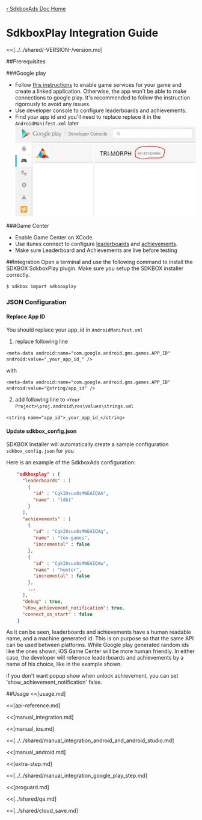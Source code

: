 [&#8249; SdkboxAds Doc Home](./)

<h1>SdkboxPlay Integration Guide</h1>
<<[../../shared/-VERSION-/version.md]

##Prerequisites

###Google play
 + Follow [this instructions](https://developers.google.com/games/services/console/enabling#step_2_add_your_game_to_the_dev_console) to enable game services for your game and create a linked application. Otherwise, the app won’t be able to make connections to google play. It's recommended to follow the instruction rigorously to avoid any issues.
 + Use developer console to configure leaderboards and achievements.
 + Find your app id and you'll need to replace replace it in the `AndroidManifest.xml` later
   ![](../../imgs/gps_app_id.jpg)

###Game Center
 + Enable Game Center on XCode.
 + Use itunes connect to configure [leaderboards](https://developer.apple.com/library/content/documentation/LanguagesUtilities/Conceptual/iTunesConnectGameCenter_Guide/Leaderboards/Leaderboards.html#//apple_ref/doc/uid/TP40013726-CH2-SW47) and [achievements](https://developer.apple.com/library/content/documentation/LanguagesUtilities/Conceptual/iTunesConnectGameCenter_Guide/Achievements/Achievements.html#//apple_ref/doc/uid/TP40013726-CH3-SW3).
 + Make sure Leaderboard and Achievements are live before testing


##Integration
Open a terminal and use the following command to install the SDKBOX SdkboxPlay plugin. Make sure you setup the SDKBOX installer correctly.
```bash
$ sdkbox import sdkboxplay
```

<!--## Configuration
<<[../../shared/sdkbox_cloud.md]
<<[../../shared/remote_application_config.md]-->

### JSON Configuration

#### Replace App ID
You should replace your app_id in `AndroidManifest.xml`

1. replace following line

```
<meta-data android:name="com.google.android.gms.games.APP_ID" android:value="_your_app_id_" />
```
with
```
<meta-data android:name="com.google.android.gms.games.APP_ID" android:value="@string/app_id" />
```

2. add following line to `<Your Project>\proj.android\res\values\strings.xml`

```
<string name="app_id">_your_app_id_</string>
```

#### Update sdkbox_config.json
SDKBOX Installer will automatically create a sample configuration `sdkbox_config.json` for you

Here is an example of the SdkboxAds configuration:
```json
    "sdkboxplay" : {
      "leaderboards" : [
        {
          "id" : "CgkI0sux8sMWEAIQAA",
          "name" : "ldb1"
        }
      ],
      "achievements" : [
        {
          "id" : "CgkI0sux8sMWEAIQAg",
          "name" : "ten-games",
          "incremental" : false
        },
        {
          "id" : "CgkI0sux8sMWEAIQAw",
          "name" : "hunter",
          "incremental" : false
        },
        ...
      ],
      "debug" : true,
      "show_achievement_notification": true,
      "connect_on_start" : false
    }

```


As it can be seen, leaderboards and achievements have a human readable name, and a machine generated id. This is on purpose so that the same API can be used between platforms. While Google play generated random ids like the ones shown, iOS Game Center will be more human friendly.
In either case, the developer will reference leaderboards and achievements by a name of his choice, like in the example shown.

if you don't want popup show when unlock achievement, you can set 'show_achievement_notification' false.

<!--<<[sdkbox-config-encrypt.md]-->

##Usage
<<[usage.md]

<<[api-reference.md]

<<[manual_integration.md]

<<[manual_ios.md]

<<[../../shared/manual_integration_android_and_android_studio.md]

<<[manual_android.md]

<<[extra-step.md]

<<[../../shared/manual_integration_google_play_step.md]

<<[proguard.md]

<<[../shared/qa.md]

<<[../shared/cloud_save.md]
